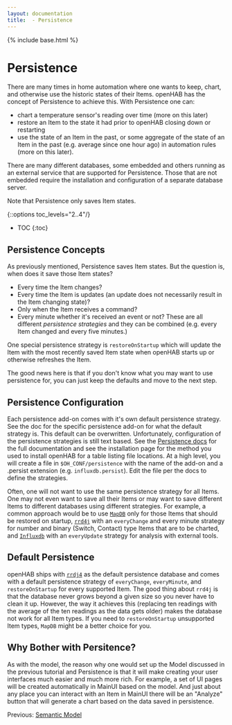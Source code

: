 ```yaml
---
layout: documentation
title:  - Persistence
---
```


{% include base.html %}

# Persistence

There are many times in home automation where one wants to keep, chart, and otherwise use the historic states of their Items.
openHAB has the concept of Persistence to achieve this.
With Persistence one can:

- chart a temperature sensor's reading over time (more on this later)
- restore an Item to the state it had prior to openHAB closing down or restarting
- use the state of an Item in the past, or some aggregate of the state of an Item in the past (e.g. average since one hour ago) in automation rules (more on this later).

There are many different databases, some embedded and others running as an external service that are supported for Persistence.
Those that are not embedded require the installation and configuration of a separate database server.

Note that Persistence only saves Item states. 

{::options toc_levels="2..4"/}

- TOC
{:toc}

## Persistence Concepts
As previously mentioned, Persistence saves Item states.
But the question is, when does it save those Item states?
- Every time the Item changes?
- Every time the Item is updates (an update does not necessarily result in the Item changing state)?
- Only when the Item receives a command?
- Every minute whether it's received an event or not?
These are all different *persistence strategies* and they can be combined (e.g. every Item changed and every five minutes.)

One special persistence strategy is `restoreOnStartup` which will update the Item with the most recently saved Item state when openHAB starts up or otherwise refreshes the Item.

The good news here is that if you don't know what you may want to use persistence for, you can just keep the defaults and move to the next step.

## Persistence Configuration
Each persistence add-on comes with it's own default persistence strategy.
See the doc for the specific persistence add-on for what the default strategy is.
This default can be overwritten.
Unfortunately, configuration of the persistence strategies is still text based.
See the [Persistence docs]({{base}}/configuration/persistence.html) for the full documentation and see the installation page for the method you used to install openHAB for a table listing file locations.
At a high level, you will create a file in `$OH_CONF/persistence` with the name of the add-on and a .persist extension (e.g. `influxdb.persist`).
Edit the file per the docs to define the strategies.

Often, one will not want to use the same persistence strategy for all Items. 
One may not even want to save all their Items or may want to save different Items to different databases using different strategies.
For example, a common approach would be to use [`MapDB`]({{base}}/addons/persistence/mapdb/) only for those Items that should be restored on startup, [`rrd4j`]({{base}}/addons/persistence/rrd4j) with an `everyChange` and every minute strategy for number and binary (Switch, Contact) type Items that are to be charted, and [`Influxdb`]({{base}}/addons/persistence/influxdb) with an `everyUpdate` strategy for analysis with external tools.

## Default Persistence
openHAB ships with [`rrdj4`]({{base}}/addons/persistence/rrd4j) as the default persistence database and comes with a default persistence strategy of `everyChange`, `everyMinute`, and `restoreOnStartup` for every supported Item.
The good thing about `rrd4j` is that the database never grows beyond a given size so you never have to clean it up.
However, the way it achieves this (replacing ten readings with the average of the ten readings as the data gets older) makes the database not work for all Item types.
If you need to `restoreOnStartup` unsupported Item types, `MapDB` might be a better choice for you.

## Why Bother with Persitence?
As with the model, the reason why one would set up the Model discussed in the previous tutorial and Persistence is that it will make creating your user interfaces much easier and much more rich.
For example, a set of UI pages will be created automatically in MainUI based on the model.
And just about any place you can interact with an Item in MainUI there will be an "Analyze" button that will generate a chart based on the data saved in persistence.

<!--Next: [Pages - Introduction]({{base}}/tutorials/getting_started/pages_intro.html)-->
Previous: [Semantic Model]({{base}}/tutorials/getting_started/model.html)